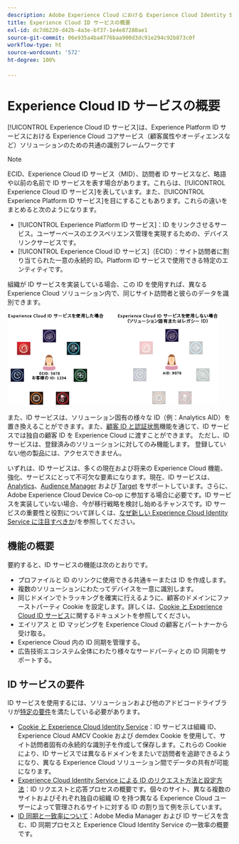```yaml
---
description: Adobe Experience Cloud における Experience Cloud Identity Service の役割です。
title: Experience Cloud ID サービスの概要
exl-id: dc7d6220-d42b-4a3e-bf37-1e4e87280ae1
source-git-commit: 06e935a4ba4776baa900d3dc91e294c92b873c0f
workflow-type: ht
source-wordcount: '572'
ht-degree: 100%

---
```


# Experience Cloud ID サービスの概要

[!UICONTROL Experience Cloud ID サービス]は、Experience Platform ID サービスにおける Experience Cloud コアサービス（顧客属性やオーディエンスなど）ソリューションのための共通の識別フレームワークです

>[!NOTE]
>
> ECID、Experience Cloud ID サービス（MID）、訪問者 ID サービスなど、略語や以前の名前で ID サービスを表す場合があります。これらは、[!UICONTROL Experience Cloud ID サービス]を表しています。また、[!UICONTROL Experience Platform ID サービス]を目にすることもあります。これらの違いをまとめると次のようになります。

* [!UICONTROL Experience Platform ID サービス]：ID をリンクさせるサービス。ユーザーベースのエクスペリエンス管理を実現するための、デバイスリンクサービスです。
* [!UICONTROL Experience Cloud ID サービス]（ECID）：サイト訪問者に割り当てられた一意の永続的 ID。Platform ID サービスで使用できる特定のエンティティです。

組織が ID サービスを実装している場合、この ID を使用すれば、異なる Experience Cloud ソリューション内で、同じサイト訪問者と彼らのデータを識別できます。

![](assets/ecid-new.png)

また、ID サービスは、ソリューション固有の様々な ID（例：Analytics AID）を置き換えることができます。また、[顧客 ID と認証状態](/help/reference/authenticated-state.md)機能を通じて、ID サービスでは独自の顧客 ID を Experience Cloud に渡すことができます。 ただし、ID サービスは、登録済みのソリューションに対してのみ機能します。 登録していない他の製品には、アクセスできません。

いずれは、ID サービスは、多くの現在および将来の Experience Cloud 機能、強化、サービスにとって不可欠な要素になります。現在、ID サービスは、[Analytics](http://www.adobe.com/jp/marketing-cloud/web-analytics.html)、[Audience Manager](http://www.adobe.com/jp/marketing-cloud/data-management-platform.html) および [Target](http://www.adobe.com/jp/marketing-cloud/testing-targeting.html) をサポートしています。さらに、Adobe Experience Cloud Device Co-op に参加する場合に必要です。ID サービスを実装していない場合、今が移行戦略を検討し始めるチャンスです。ID サービスの重要性と役割について詳しくは、[なぜ新しい Experience Cloud Identity Service に注目すべきか](http://blogs.adobe.com/digitalmarketing/analytics/why-new-adobe-marketing-cloud-id-service-should-be-on-your-radar/)/を参照してください。

## 機能の概要

要約すると、ID サービスの機能は次のとおりです。

* プロファイルと ID のリンクに使用できる共通キーまたは ID を作成します。
* 複数のソリューションにわたってデバイスを一意に識別します。
* 同じドメインでトラッキングを確実に行えるように、顧客のドメインにファーストパーティ Cookie を設定します。詳しくは、[Cookie と Experience Cloud ID サービス](./cookies.md)に関するドキュメントを参照してください。
* エイリアス と ID マッピングを Experience Cloud の顧客とパートナーから受け取る。
* Experience Cloud 内の ID 同期を管理する。
* 広告技術エコシステム全体にわたり様々なサードパーティとの ID 同期をサポートする。

## ID サービスの要件

ID サービスを使用するには、ソリューションおよび他のアドビコードライブラリが[特定の要件](/help/reference/requirements.md)を満たしている必要があります。

* [Cookie と Experience Cloud Identity Service](cookies.md)：ID サービスは組織 ID、Experience Cloud AMCV Cookie および demdex Cookie を使用して、サイト訪問者固有の永続的な識別子を作成して保存します。これらの Cookie により、ID サービスでは異なるドメインをまたいで訪問者を追跡できるようになり、異なる Experience Cloud ソリューション間でデータの共有が可能になります。
* [Experience Cloud Identity Service による ID のリクエスト方法と設定方法](id-request.md)：ID リクエストと応答プロセスの概要です。個々のサイト、異なる複数のサイトおよびそれぞれ独自の組織 ID を持つ異なる Experience Cloud ユーザーによって管理されるサイトに対する ID の割り当て例を示しています。
* [ID 同期と一致率について](match-rates.md)：Adobe Media Manager および ID サービスを含む、ID 同期プロセスと Experience Cloud Identity Service の一致率の概要です。
